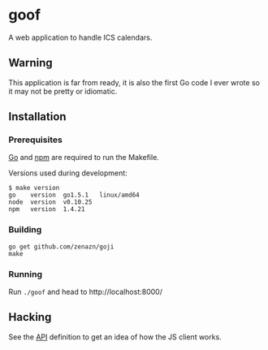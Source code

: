 goof
====
A web application to handle ICS calendars.  

## Warning
This application is far from ready, it is also the first Go code I ever wrote
so it may not be pretty or idiomatic.

## Installation
### Prerequisites
[Go](https://golang.org/) and [npm](https://www.npmjs.com/) are required to run
the Makefile.

Versions used during development:
```shell
$ make version
go    version  go1.5.1   linux/amd64
node  version  v0.10.25
npm   version  1.4.21
```

### Building
```
go get github.com/zenazn/goji
make
```

### Running
Run `./goof` and head to http://localhost:8000/

## Hacking
See the [API](API.md) definition to get an idea of how the JS client works.
